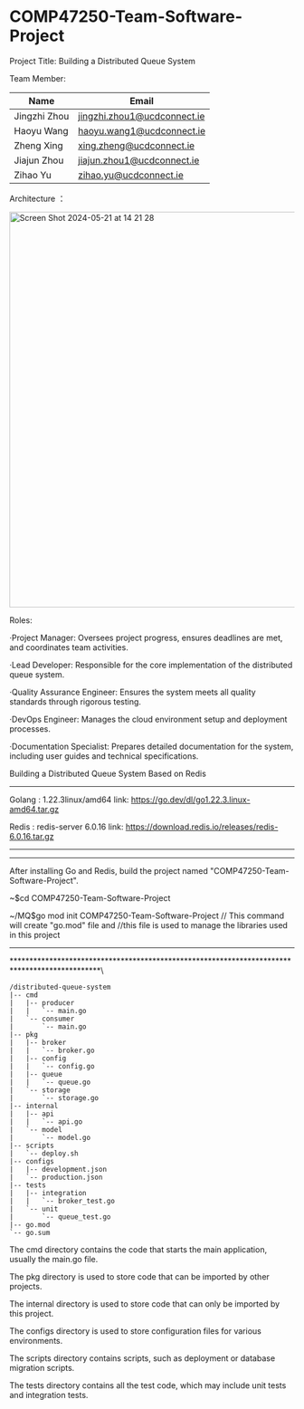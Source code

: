 # COMP47250-Team-Software-Project

Project Title: Building a Distributed Queue System

Team Member:

| Name         | Email                          |
|--------------|---------------------------------|
| Jingzhi Zhou | jingzhi.zhou1@ucdconnect.ie    |
| Haoyu Wang   | haoyu.wang1@ucdconnect.ie      |
| Zheng Xing   | xing.zheng@ucdconnect.ie       |
| Jiajun Zhou  | jiajun.zhou1@ucdconnect.ie     |
| Zihao Yu     | zihao.yu@ucdconnect.ie         |

Architecture ：

<img width="699" alt="Screen Shot 2024-05-21 at 14 21 28" src="https://github.com/yuzihao0923/COMP47250-Team-Software-Project/assets/141666207/757fa824-9865-4ff9-9a43-f9e9e99cf09d">

Roles:

  ·Project Manager: Oversees project progress, ensures deadlines are met, and coordinates team activities.
  
  ·Lead Developer: Responsible for the core implementation of the distributed queue system.
  
  ·Quality Assurance Engineer: Ensures the system meets all quality standards through rigorous testing.
  
  ·DevOps Engineer: Manages the cloud environment setup and deployment processes.
  
  ·Documentation Specialist: Prepares detailed documentation for the system, including user guides and technical specifications.







Building a Distributed Queue System Based on Redis




**********************************************************************************************
Golang : 1.22.3linux/amd64      link: https://go.dev/dl/go1.22.3.linux-amd64.tar.gz
        
Redis : redis-server 6.0.16    link: https://download.redis.io/releases/redis-6.0.16.tar.gz
**********************************************************************************************






**********************************************************************************************
After installing Go and Redis, build the project named "COMP47250-Team-Software-Project". 

~$cd COMP47250-Team-Software-Project

~/MQ$go mod init COMP47250-Team-Software-Project         // This command will create "go.mod" file and 
                            //this file is used to manage the libraries used in this project
**********************************************************************************************






**********************************************************************************************\
```
/distributed-queue-system
|-- cmd
|   |-- producer
|   |   `-- main.go
|   `-- consumer
|       `-- main.go
|-- pkg
|   |-- broker
|   |   `-- broker.go
|   |-- config
|   |   `-- config.go
|   |-- queue
|   |   `-- queue.go
|   `-- storage
|       `-- storage.go
|-- internal
|   |-- api
|   |   `-- api.go
|   `-- model
|       `-- model.go
|-- scripts
|   `-- deploy.sh
|-- configs
|   |-- development.json
|   `-- production.json
|-- tests
|   |-- integration
|   |   `-- broker_test.go
|   `-- unit
|       `-- queue_test.go
|-- go.mod
`-- go.sum
```

The cmd directory contains the code that starts the main application, usually the main.go file.

The pkg directory is used to store code that can be imported by other projects.

The internal directory is used to store code that can only be imported by this project.

The configs directory is used to store configuration files for various environments.

The scripts directory contains scripts, such as deployment or database migration scripts.

The tests directory contains all the test code, which may include unit tests and integration tests.

